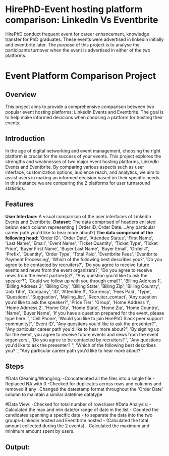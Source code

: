 # HirePhD-Event hosting platform comparison: LinkedIn Vs Eventbrite
HirePhD conduct frequent event for career enhancement, knowledge transfer for PhD graduates. These events were advertised in linkedin initially and eventbrite later. The purpose of this project is to analyse the participants turnover when the event is advertised in either of the two platforms. 
# Event Platform Comparison Project

## Overview
This project aims to provide a comprehensive comparison between two popular event hosting platforms: LinkedIn Events and Eventbrite. The goal is to help make informed decisions when choosing a platform for hosting their events.

## Introduction

In the age of digital networking and event management, choosing the right platform is crucial for the success of your events. This project explores the strengths and weaknesses of two major event hosting platforms, LinkedIn Events and Eventbrite. By comparing various aspects such as user interface, customization options, audience reach, and analytics, we aim to assist users in making an informed decision based on their specific needs. In this instance we are comparing the 2 platforms for user turnaround statistics. 
## Features

**User Interface:** A visual comparison of the user interfaces of LinkedIn Events and Eventbrite.
**Dataset:** The data comprised of headers enlisted below, each column representing [ Order ID, Order Date....Any particular career path you'd like to hear more about?]
**The data comprised of the following head:**
'Order ID', 'Order Date', 'Attendee Status', 'First Name', 'Last Name', 'Email', 'Event Name', 'Ticket Quantity', 'Ticket Type', 'Ticket Price', 'Buyer First Name', 'Buyer Last Name', 'Buyer Email', 'Order #', 'Prefix', 'Quantity', 'Order Type', 'Total Paid', 'Eventbrite Fees', 'Eventbrite Payment Processing', 'Which of the following best describes you?', 'Do you agree to be contacted by recruiters?', 'Do you agree to receive future events and news from the event organizers?', 'Do you agree to receive news from the event partner(s)?', "Any question you'd like to ask the speaker?", 'Could we follow up with you through email?', 'Billing Address 1', 'Billing Address 2', 'Billing City', 'Billing State', 'Billing Zip', 'Billing Country', 'Job Title', 'Company', 'ID', 'Attendee #', 'Currency', 'Fees Paid', 'Type', 'Questions', 'Suggestion', 'Mailing_list', 'Recruiter_contact', 'Any question you’d like to ask the speaker?', 'Price Tier', 'Group', 'Home Address 1', 'Home Address 2', 'Home City', 'Home State', 'Home Zip', 'Home Country', 'Name', 'Buyer Name', 'If you have a question prepared for the event, please type here. ', 'Cell Phone', 'Would you like to join HirePhD Slack peer support community?', 'Event ID', "Any questions you'd like to ask the presenter?", "Any particular career path you'd like to hear more about?", 'By signing up for the event, you agree to receive future events and news from the event organizers.', 'Do you agree to be contacted by recruiters? ', "Any questions you'd like to ask the presenter? ", 'Which of the following best describes you? ', "Any particular career path you'd like to hear more about? "

## Steps

#Data Cleaning/Wrangling: 
    -Concatenated all the files into a single file
    -Replaced NA with 0
    -Checked for duplicates across rows and columns and removed if any
    -Changed the datestamp format throughout the 'Order Date' column to maintain a similar datetime datatype
    
#Data View:
    -Checked for total number of rows/user
#Data Analysis:
    - Calculated the max and min date/or range of date in the list
    - Counted the candidates spanning a specific date - to separate the data into the two groups-Linkedin hosted and Eventbrite hosted
    - (Calculated the total amount collected during the 2 events)
    - Calculated the maximum and minimum amount spent by users.

## Output:


